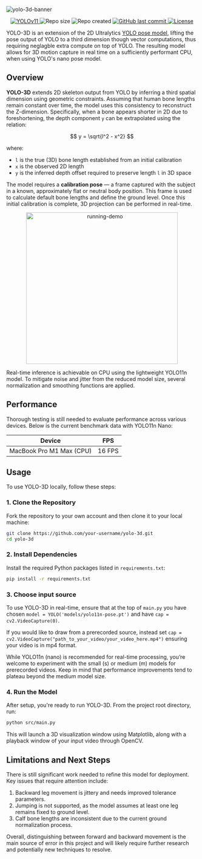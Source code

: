 ![yolo-3d-banner](https://github.com/user-attachments/assets/2a555c89-54a6-466c-8e96-2b737f9aaef9)

<p align="center">
  <a href="https://docs.ultralytics.com/tasks/pose/">
    <img src="https://img.shields.io/badge/model-Yolo11n--Pose-ff64da" alt="YOLOv11" />
  </a>
  <img src="https://img.shields.io/github/repo-size/gabe-mc/3d-pose-detection?color=51f160" alt="Repo size" />
  <img src="https://img.shields.io/badge/repo%20created-June%2016%2C%202025-ff64da" alt="Repo created" />
  <a href="https://github.com/gabe-mc/3d-pose-detection/commits">
    <img src="https://img.shields.io/github/last-commit/gabe-mc/3d-pose-detection" alt="GitHub last commit" />
  </a>
  <a href="https://github.com/gabe-mc/3d-pose-detection/blob/main/LICENSE">
    <img src="https://img.shields.io/github/license/gabe-mc/3d-pose-detection?color=ff64da" alt="License" />
  </a>
</p>



YOLO-3D is an extension of the 2D Ultralytics [YOLO pose model](https://docs.ultralytics.com/tasks/pose/), lifting the pose output of YOLO to a third dimension though vector computations, thus requiring neglagble extra compute on top of YOLO. The resulting model allows for 3D motion capture in real time on a sufficiently performant CPU, when using YOLO's nano pose model.

## Overview

**YOLO-3D** extends 2D skeleton output from YOLO by inferring a third spatial dimension using geometric constraints. Assuming that human bone lengths remain constant over time, the model uses this consistency to reconstruct the Z-dimension. Specifically, when a bone appears shorter in 2D due to foreshortening, the depth component `y` can be extrapolated using the relation:

$$
y = \sqrt{l^2 - x^2}
$$

where:  
- `l` is the true (3D) bone length established from an initial calibration  
- `x` is the observed 2D length  
- `y` is the inferred depth offset required to preserve length `l` in 3D space

The model requires a **calibration pose** — a frame captured with the subject in a known, approximately flat or neutral body position. This frame is used to calculate default bone lengths and define the ground level. Once this initial calibration is complete, 3D projection can be performed in real-time.

<p align="center">
  <img src="https://github.com/user-attachments/assets/8bb135a1-e242-4013-b487-dd19c2592858" width="400" alt="running-demo" />
</p>

Real-time inference is achievable on CPU using the lightweight YOLO11n model. To mitigate noise and jitter from the reduced model size, several normalization and smoothing functions are applied.


## Performance

Thorough testing is still needed to evaluate performance across various devices. Below is the current benchmark data with YOLO11n Nano:

| Device               | FPS  |
|----------------------|--------------------|
| MacBook Pro M1 Max (CPU) | 16 FPS         |

## Usage

To use YOLO-3D locally, follow these steps:

### 1. Clone the Repository

Fork the repository to your own account and then clone it to your local machine:

```bash
git clone https://github.com/your-username/yolo-3d.git
cd yolo-3d
```

### 2. Install Dependencies

Install the required Python packages listed in `requirements.txt`:

```bash
pip install -r requirements.txt
```

### 3. Choose input source

To use YOLO-3D in real-time, ensure that at the top of `main.py` you have chosen `model = YOLO('models/yolo11n-pose.pt')` and have `cap = cv2.VideoCapture(0)`. 

If you would like to draw from a prerecorded source, instead set `cap = cv2.VideoCapture("path_to_your_video/your_video_here.mp4")` ensuring your video is in mp4 format. 

While YOLO11n (nano) is recommended for real-time processing, you’re welcome to experiment with the small (s) or medium (m) models for prerecorded videos. Keep in mind that performance improvements tend to plateau beyond the medium model size.

### 4. Run the Model

After setup, you're ready to run YOLO-3D. From the project root directory, run:

```bash
python src/main.py
```

This will launch a 3D visualization window using Matplotlib, along with a playback window of your input video through OpenCV.

## Limitations and Next Steps

There is still significant work needed to refine this model for deployment. Key issues that require attention include:

1. Backward leg movement is jittery and needs improved tolerance parameters.
2. Jumping is not supported, as the model assumes at least one leg remains fixed to ground level.
3. Calf bone lengths are inconsistent due to the current ground normalization process.

Overall, distinguishing between forward and backward movement is the main source of error in this project and will likely require further research and potentially new techniques to resolve.


